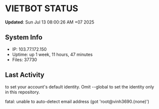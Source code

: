 # VIETBOT STATUS
**Updated**: Sun Jul 13 08:00:26 AM +07 2025

## System Info
- IP: 103.77.172.150
- Uptime: up 1 week, 11 hours, 47 minutes
- Files: 37730

## Last Activity

to set your account's default identity.
Omit --global to set the identity only in this repository.

fatal: unable to auto-detect email address (got 'root@vinh3690.(none)')
